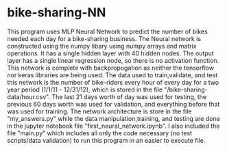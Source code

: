 # bike-sharing-NN
This program uses MLP Neural Network to predict the number of bikes needed each day for a bike-sharing business. The Neural network is constructed using the numpy libary using numpy arrays and matrix operations. It has a single hidden layer with 40 hidden nodes. The output layer has a single linear regression node, so there is no activation function. This network is complete with backpropogation as neither the tensorflow nor keras libraries are being used. The data used to train,validate, and test this network is the number of bike-riders every hour of every day for a two year period (1/1/11 - 12/31/12), which is stored in the file "/bike-sharing-data/hour.csv". The last 21 days worth of day was used for testing, the previous 60 days worth was used for validation, and everything before that was used for training. The network architecture is store in the file "my_answers.py" while the data manipulation,training, and testing are done in the jupyter notebook file "first_neural_network.ipynb". I also included the file "main.py" which includes all only the code necessary (no test scripts/data validation) to run this program in an easier to execute file. 

